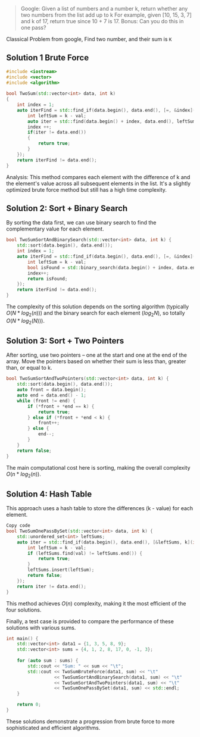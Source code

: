 > Google:
Given a list of numbers and a number k, return whether any two numbers from the list add up to k
For example, given [10, 15, 3, 7] and k of 17, return true since 10 + 7 is 17.
Bonus: Can you do this in one pass?

Classical Problem from google, Find two number, and their sum is `K`


## Solution 1 Brute Force

```cpp
#include <iostream>
#include <vector>
#include <algorithm>
 
bool TwoSum(std::vector<int> data, int k)
{
    int index = 1;
    auto iterFind = std::find_if(data.begin(), data.end(), [=, &index](int val){
        int leftSum = k - val;
        auto iter = std::find(data.begin() + index, data.end(), leftSum);
        index ++;
        if(iter != data.end())
        {
            return true;
        }
    });
    return iterFind != data.end();   
}
```

Analysis: This method compares each element with the difference of k and the element's value across all subsequent elements in the list. It's a slightly optimized brute force method but still has a high time complexity.

## Solution 2: Sort + Binary Search

By sorting the data first, we can use binary search to find the complementary value for each element.

```cpp
bool TwoSumSortAndBinarySearch(std::vector<int> data, int k) {
    std::sort(data.begin(), data.end());
    int index = 1;
    auto iterFind = std::find_if(data.begin(), data.end(), [=, &index](int val) {
        int leftSum = k - val;
        bool isFound = std::binary_search(data.begin() + index, data.end(), leftSum);
        index++;
        return isFound;
    });
    return iterFind != data.end();
}
```
The complexity of this solution depends on the sorting algorithm (typically  $O(N*log_2(n)))$ and the binary search for each element $(log_2 N⁡$), so totally $O(N*log_2(N)))$.

## Solution 3: Sort + Two Pointers

After sorting, use two pointers – one at the start and one at the end of the array. Move the pointers based on whether their sum is less than, greater than, or equal to k.

```cpp
bool TwoSumSortAndTwoPointers(std::vector<int> data, int k) {
    std::sort(data.begin(), data.end());
    auto front = data.begin();
    auto end = data.end() - 1;
    while (front != end) {
        if (*front + *end == k) {
            return true;
        } else if (*front + *end < k) {
            front++;
        } else {
            end--;
        }
    }
    return false;
}
```
The main computational cost here is sorting, making the overall complexity 
$O(n*log_2(n))$.

## Solution 4: Hash Table

This approach uses a hash table to store the differences (k - value) for each element.

```cpp
Copy code
bool TwoSumOnePassBySet(std::vector<int> data, int k) {
    std::unordered_set<int> leftSums;
    auto iter = std::find_if(data.begin(), data.end(), [&leftSums, k](int val) {
        int leftSum = k - val;
        if (leftSums.find(val) != leftSums.end()) {
            return true;
        }
        leftSums.insert(leftSum);
        return false;
    });
    return iter != data.end();
}

```
This method achieves $O(n)$ complexity, making it the most efficient of the four solutions.

Finally, a test case is provided to compare the performance of these solutions with various sums.

```cpp
int main() {
    std::vector<int> data1 = {1, 3, 5, 8, 9};
    std::vector<int> sums = {4, 1, 2, 8, 17, 0, -1, 3};
    
    for (auto sum : sums) {
        std::cout << "Sum: " << sum << "\t";
        std::cout << TwoSumBruteForce(data1, sum) << "\t" 
                  << TwoSumSortAndBinarySearch(data1, sum) << "\t"
                  << TwoSumSortAndTwoPointers(data1, sum) << "\t"
                  << TwoSumOnePassBySet(data1, sum) << std::endl;
    }

    return 0;
}
```
These solutions demonstrate a progression from brute force to more sophisticated and efficient algorithms.





